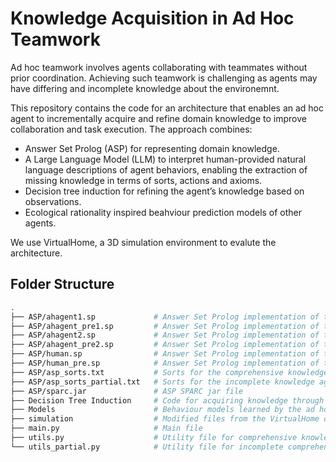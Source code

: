 # Knowledge Acquisition in Ad Hoc Teamwork

Ad hoc teamwork involves agents collaborating with teammates without prior coordination. Achieving such teamwork is challenging as agents may have differing and incomplete knowledge about the environemnt.

This repository contains the code for an architecture that enables an ad hoc agent to incrementally acquire and refine domain knowledge to improve collaboration and task execution. The approach combines:

- Answer Set Prolog (ASP) for representing domain knowledge.
- A Large Language Model (LLM) to interpret human-provided natural language descriptions of agent behaviors, enabling the extraction of missing knowledge in terms of sorts, actions and axioms.
- Decision tree induction for refining the agent’s knowledge based on observations.
- Ecological rationality inspired beahviour prediction models of other agents.

We use VirtualHome, a 3D simulation environment to evalute the architecture.

## Folder Structure

```bash
.
├── ASP/ahagent1.sp             # Answer Set Prolog implementation of the ad hoc agent with comprehensive knowledge after refinment.
├── ASP/ahagent_pre1.sp         # Answer Set Prolog implementation of the ad hoc agent with comprehensive knowledge.
├── ASP/ahagent2.sp             # Answer Set Prolog implementation of the ad hoc agent with incomplete knowledge after refinment.
├── ASP/ahagent_pre2.sp         # Answer Set Prolog implementation of the ad hoc agent with incomplete knowledge.
├── ASP/human.sp                # Answer Set Prolog implementation of the human after refinment.
├── ASP/human_pre.sp            # Answer Set Prolog implementation of the human.
├── ASP/asp_sorts.txt           # Sorts for the comprehensive knowledge agent.
├── ASP/asp_sorts_partial.txt   # Sorts for the incomplete knowledge agent.
├── ASP/sparc.jar               # ASP SPARC jar file
├── Decision Tree Induction     # Code for acquiring knowledge through decision tree induction.
├── Models                      # Behaviour models learned by the ad hoc agent for other agents.
├── simulation                  # Modified files from the VirtualHome domain.
├── main.py                     # Main file
├── utils.py                    # Utility file for comprehensive knowledge agent.
└── utils_partial.py            # Utility file for incomplete comprehensive knowledge agent.
```
